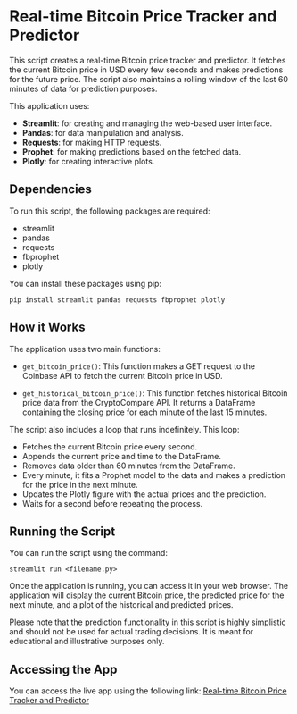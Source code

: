 
# Real-time Bitcoin Price Tracker and Predictor

This script creates a real-time Bitcoin price tracker and predictor. It fetches the current Bitcoin price in USD every few seconds and makes predictions for the future price. The script also maintains a rolling window of the last 60 minutes of data for prediction purposes.

This application uses:

- **Streamlit**: for creating and managing the web-based user interface.
- **Pandas**: for data manipulation and analysis.
- **Requests**: for making HTTP requests.
- **Prophet**: for making predictions based on the fetched data.
- **Plotly**: for creating interactive plots.

## Dependencies

To run this script, the following packages are required:

- streamlit
- pandas
- requests
- fbprophet
- plotly

You can install these packages using pip:

```
pip install streamlit pandas requests fbprophet plotly
```

## How it Works

The application uses two main functions:

- `get_bitcoin_price()`: This function makes a GET request to the Coinbase API to fetch the current Bitcoin price in USD.

- `get_historical_bitcoin_price()`: This function fetches historical Bitcoin price data from the CryptoCompare API. It returns a DataFrame containing the closing price for each minute of the last 15 minutes.

The script also includes a loop that runs indefinitely. This loop:

- Fetches the current Bitcoin price every second.
- Appends the current price and time to the DataFrame.
- Removes data older than 60 minutes from the DataFrame.
- Every minute, it fits a Prophet model to the data and makes a prediction for the price in the next minute.
- Updates the Plotly figure with the actual prices and the prediction.
- Waits for a second before repeating the process.

## Running the Script

You can run the script using the command:

```
streamlit run <filename.py>
```

Once the application is running, you can access it in your web browser. The application will display the current Bitcoin price, the predicted price for the next minute, and a plot of the historical and predicted prices.

Please note that the prediction functionality in this script is highly simplistic and should not be used for actual trading decisions. It is meant for educational and illustrative purposes only.

## Accessing the App

You can access the live app using the following link: [Real-time Bitcoin Price Tracker and Predictor](https://realtimebtcapp-5knbtx3e51y.streamlit.app/)
